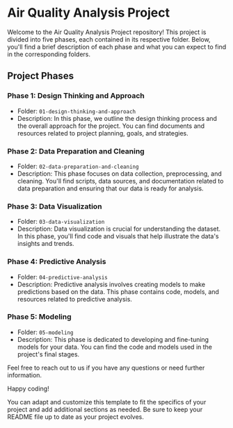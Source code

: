 # Air Quality Analysis Project

Welcome to the Air Quality Analysis Project repository! This project is divided into five phases, each contained in its respective folder. Below, you'll find a brief description of each phase and what you can expect to find in the corresponding folders.

## Project Phases

### Phase 1: Design Thinking and Approach
- Folder: `01-design-thinking-and-approach`
- Description: In this phase, we outline the design thinking process and the overall approach for the project. You can find documents and resources related to project planning, goals, and strategies.

### Phase 2: Data Preparation and Cleaning
- Folder: `02-data-preparation-and-cleaning`
- Description: This phase focuses on data collection, preprocessing, and cleaning. You'll find scripts, data sources, and documentation related to data preparation and ensuring that our data is ready for analysis.

### Phase 3: Data Visualization
- Folder: `03-data-visualization`
- Description: Data visualization is crucial for understanding the dataset. In this phase, you'll find code and visuals that help illustrate the data's insights and trends.

### Phase 4: Predictive Analysis
- Folder: `04-predictive-analysis`
- Description: Predictive analysis involves creating models to make predictions based on the data. This phase contains code, models, and resources related to predictive analysis.

### Phase 5: Modeling
- Folder: `05-modeling`
- Description: This phase is dedicated to developing and fine-tuning models for your data. You can find the code and models used in the project's final stages.

Feel free to reach out to us if you have any questions or need further information.

Happy coding!

You can adapt and customize this template to fit the specifics of your project and add additional sections as needed. Be sure to keep your README file up to date as your project evolves.
